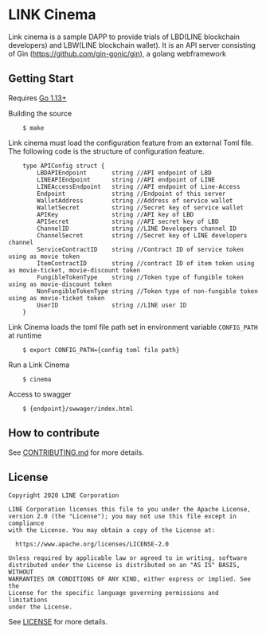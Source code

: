 # LINK Cinema

Link cinema is a sample DAPP to provide trials of LBD(LINE blockchain developers) and LBW(LINE blockchain wallet). It is an API server consisting of Gin (https://github.com/gin-gonic/gin), a golang webframework

## Getting Start

Requires [Go 1.13+](https://golang.org/dl/)

Building the source

```
    $ make
```

Link cinema must load the configuration feature from an external Toml file. The following code is the structure of configuration feature.

```
    type APIConfig struct {
        LBDAPIEndpoint       string //API endpoint of LBD
        LINEAPIEndpoint      string //API endpoint of LINE
        LINEAccessEndpoint   string //API endpoint of Line-Access
        Endpoint             string //Endpoint of this server
        WalletAddress        string //Address of service wallet
        WalletSecret         string //Secret key of service wallet
        APIKey               string //API key of LBD
        APISecret            string //API secret key of LBD
        ChannelID            string //LINE Developers channel ID
        ChannelSecret        string //Secret key of LINE developers channel
        ServiceContractID    string //Contract ID of service token using as movie token
        ItemContractID       string //contract ID of item token using as movie-ticket, movie-discount token
        FungibleTokenType    string //Token type of fungible token using as movie-discount token 
        NonFungibleTokenType string //Token type of non-fungible token using as movie-ticket token
        UserID               string //LINE user ID
    }
```
Link Cinema loads the toml file path set in environment variable `CONFIG_PATH` at runtime

```
    $ export CONFIG_PATH={config toml file path}
```

Run a Link Cinema

```
    $ cinema
```

Access to swagger

```
    $ {endpoint}/swwager/index.html
```



## How to contribute

See [CONTRIBUTING.md](CONTRIBUTING.md) for more details.



## License

```
Copyright 2020 LINE Corporation

LINE Corporation licenses this file to you under the Apache License,
version 2.0 (the "License"); you may not use this file except in compliance
with the License. You may obtain a copy of the License at:

  https://www.apache.org/licenses/LICENSE-2.0

Unless required by applicable law or agreed to in writing, software
distributed under the License is distributed on an "AS IS" BASIS, WITHOUT
WARRANTIES OR CONDITIONS OF ANY KIND, either express or implied. See the
License for the specific language governing permissions and limitations
under the License.
```

See [LICENSE](LICENSE) for more details.


